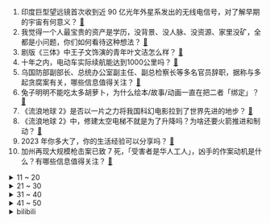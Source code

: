 1. 印度巨型望远镜首次收到近 90 亿光年外星系发出的无线电信号，对了解早期的宇宙有何意义？ [:link:](https://www.zhihu.com/question/580328988)
2. 我觉得一个人最宝贵的资产是学历，没背景、没人脉、没资源、家里没矿，全都是小问题，你们如何看待这种想法？ [:link:](https://www.zhihu.com/question/579255639)
3. 剧版《三体》中王子文饰演的青年叶文洁怎么样？ [:link:](https://www.zhihu.com/question/578880562)
4. 十年之内，电动车实际续航能达到1000公里吗？ [:link:](https://www.zhihu.com/question/579489568)
5. 乌国防部副部长、总统办公室副主任、副总检察长等多名官员辞职，据称与多起贪腐案有关，哪些信息值得关注？ [:link:](https://www.zhihu.com/question/580335469)
6. 兔子明明不能吃太多胡萝卜，为什么绘本/故事/动画一直在把二者「绑定」？ [:link:](https://www.zhihu.com/question/580233831)
7. 《流浪地球 2》是否以一片之力将我国科幻电影拉到了世界先进的地步？ [:link:](https://www.zhihu.com/question/580198836)
8. 《流浪地球 2》中，修建太空电梯不就是为了升降吗？为啥还要火箭推进和制动？ [:link:](https://www.zhihu.com/question/580088876)
9. 2023 年你多大了，你的生活经验可以分享吗？ [:link:](https://www.zhihu.com/question/580280582)
10. 加州再现大规模枪击案已致 7 死，「受害者是华人工人」，凶手的作案动机是什么？有哪些信息值得关注？ [:link:](https://www.zhihu.com/question/580327634)
<details>
<summary>11 ~ 20</summary>

11. 如何评价雷佳音在《满江红》里的表现？ [:link:](https://www.zhihu.com/question/579936554)
12. 古今中外嗑瓜子都「上瘾」，其背后有怎样的科学依据？瓜子对人体有哪些利弊？ [:link:](https://www.zhihu.com/question/580235921)
13. 我的女朋友在剧本杀里要被人亲吻，我能不让她参与吗？ [:link:](https://www.zhihu.com/question/568332577)
14. 电视剧《三体》中，汪淼研究所的电脑为啥要装360安全卫士？ [:link:](https://www.zhihu.com/question/578998712)
15. 我不喜欢过年，也不喜欢别人来我家，不想去别人家，是我性格有问题么？ [:link:](https://www.zhihu.com/question/576650811)
16. 女子带仙女棒进高铁站被罚 300 元，乘车时哪些物品禁止托运和随身携带？ [:link:](https://www.zhihu.com/question/580333399)
17. 男朋友让我过年自己坐火车去他家合适吗？ [:link:](https://www.zhihu.com/question/571265017)
18. 春节期间的基层组织是如何防疫的？ [:link:](https://www.zhihu.com/question/579420809)
19. 如何评价天津卫视 2023 年相声春晚？ [:link:](https://www.zhihu.com/question/580198782)
20. 春节期间村民对新冠病毒、个人防疫的认知情况如何？ [:link:](https://www.zhihu.com/question/579404823)
</details>
<details>
<summary>21 ~ 30</summary>

21. 有没有被黑到“呼吸都是错的”的动漫角色？ [:link:](https://www.zhihu.com/question/578866973)
22. 《流浪地球2》中周喆直当时说出「我们的人一定能完成任务」的底气是什么？ [:link:](https://www.zhihu.com/question/580038620)
23. 如何看待A股23年年初的大涨？ [:link:](https://www.zhihu.com/question/579209550)
24. 如何看待 CVPR 2023 审稿结果？ [:link:](https://www.zhihu.com/question/580351046)
25. 如何评价电视剧剧版《三体》第 12 集？ [:link:](https://www.zhihu.com/question/579715688)
26. 幻想文学中长生种心智会等比例下降的科学解释是什么？ [:link:](https://www.zhihu.com/question/579311012)
27. 如何评价美剧《最后生还者》第一季第二集？ [:link:](https://www.zhihu.com/question/580117789)
28. 电视剧《狂飙》第 22-23 集拍得怎么样？有哪些值得关注的剧情点？ [:link:](https://www.zhihu.com/question/580289459)
29. 中国哪些地方的方言中第一人称词为「俺」？ [:link:](https://www.zhihu.com/question/27028075)
30. 暴雪和网易解约后，暴雪再找另一家代理的话，谁的机会更大？ [:link:](https://www.zhihu.com/question/567390137)
</details>
<details>
<summary>31 ~ 40</summary>

31. 《流浪地球 2》中马兆自己的遗言画了一个无穷大的符号 ∞ 有什么含义？ [:link:](https://www.zhihu.com/question/580200570)
32. 电影《流浪地球 2》票房率先破 10 亿，这一成绩符合你的预期吗？它会成为今年春节档票房冠军吗？ [:link:](https://www.zhihu.com/question/580277048)
33. 《再见爱人  2》卢歌对苏诗丁不时的亲密行为似在试探。你觉得和前任相处的界限在哪儿？ [:link:](https://www.zhihu.com/question/580302062)
34. 为什么《满江红》里秦桧这么在意「密信」的下落？就当没有密信不可以吗？ [:link:](https://www.zhihu.com/question/580233823)
35. 很多人一谈起亲戚，为什么会有一种俯视感？ [:link:](https://www.zhihu.com/question/579241468)
36. 《流浪地球 2》里的根服务器为什么那么重要？ [:link:](https://www.zhihu.com/question/580057574)
37. “气死周瑜”的情节是罗贯中个人好恶还是迎合当时读者的爱好？ [:link:](https://www.zhihu.com/question/578130338)
38. 《满江红》的结尾如果没有秦桧「替身」反转，效果会不会更好？ [:link:](https://www.zhihu.com/question/580075327)
39. 为什么春晚每次都褒贬不一，但还是有很多人看？ [:link:](https://www.zhihu.com/question/579067214)
40. 怎么玩《原神》才快乐？ [:link:](https://www.zhihu.com/question/458800508)
</details>
<details>
<summary>41 ~ 50</summary>

41. 疫情后的第四个春节，今年能回家过年你是什么心情？ [:link:](https://www.zhihu.com/question/579052981)
42. 你会觉得疫情打破了你的「内心秩序」吗，这三年你的心理有哪些变化？ [:link:](https://www.zhihu.com/question/579007639)
43. 为什么已经在大城市过上了还可以的生活，却连暂时把工作放一边好好过个年都做不到？ [:link:](https://www.zhihu.com/question/578841663)
44. 《流浪地球 2》为什么一定要在洛希极限之前炸月球? [:link:](https://www.zhihu.com/question/580085023)
45. 美媒称推特只剩 1300 人，马斯克回应称还有 2300 名活跃员工，如何看待此事？ [:link:](https://www.zhihu.com/question/580059328)
46. 湖人送出纳恩和 3 个次轮签，得到八村垒，如何评价这笔交易？ [:link:](https://www.zhihu.com/question/580256247)
47. 《狂飙》里安欣为啥越活越怂了？ [:link:](https://www.zhihu.com/question/580199099)
48. 你看过最爽的一部电影是什么？ [:link:](https://www.zhihu.com/question/572156228)
49. 巴西阿根廷计划建立共同货币，有望促成「全球第二大货币区」，透露了哪些信息？将会带来哪些影响？ [:link:](https://www.zhihu.com/question/580187605)
50. 如果你是刘慈欣，你会怎么评价艺画开天的《三体》动画？ [:link:](https://www.zhihu.com/question/574646478)
</details><details>
<summary>bilibili</summary>

1. 史上最离谱随机挑战！我们居然随机到去找邓超蹭饭！！！【第八期】 [:link:](//www.bilibili.com/video/BV1mx4y1M7m8)
2. 《原神》海灯节CM短片：明霄幻梦 [:link:](//www.bilibili.com/video/BV1jR4y1Y76v)
3. 《重生之我在云轩做花魁》1—11集无回顾合集 [:link:](//www.bilibili.com/video/BV1GG4y197TB)
4. 2023我的世界拜年纪 [:link:](//www.bilibili.com/video/BV1a24y167fo)
5. 离谱！强行寄生在朋友家一周，他们回来后家里变成了... [:link:](//www.bilibili.com/video/BV11R4y187Np)
6. 爸爸：可恶，我到底生了个什么东西 [:link:](//www.bilibili.com/video/BV1UT41117L2)
7. 快拿这个视频去诈骗你们化学老师 [:link:](//www.bilibili.com/video/BV1nG4y197jd)
8. 《崩坏：星穹铁道》跃迁PV：「太空喜剧」 [:link:](//www.bilibili.com/video/BV1fA411R7pq)
9. 棒球运动员为何要刺杀海森堡？【小约翰】 [:link:](//www.bilibili.com/video/BV1Z8411A74n)
10. 我是如何从一名建筑工人成为百万粉丝UP主的？【读评论】 [:link:](//www.bilibili.com/video/BV1Sv4y1C7Ea)
<details>
<summary>11 ~ 20</summary>

11. 今年不一样的年夜饭！ [:link:](//www.bilibili.com/video/BV1eA411k7eb)
12. 【杨扬/京歌】钟离贺岁大戏「千秋契月」原神cv原创曲/云堇 [:link:](//www.bilibili.com/video/BV1DG4y1C7SP)
13. 2023哔哩哔哩拜年纪 [:link:](//www.bilibili.com/video/BV1zv4y117zo)
14. 【友尽局】玩的挺好，下次别玩了啊 [:link:](//www.bilibili.com/video/BV1eT411Z7ke)
15. 🏮你被骗了，但是中国风🏮 [:link:](//www.bilibili.com/video/BV1SD4y1J7uY)
16. 送完这个礼物，他再也没有回过我消息…… [:link:](//www.bilibili.com/video/BV1NG4y1Q7Lz)
17. 这款8年前的游戏放在21世纪确实有点早了 [:link:](//www.bilibili.com/video/BV18Y411X7wJ)
18. 【原魔大电影】《丘神》第一季总集篇 [:link:](//www.bilibili.com/video/BV1vM411t7QK)
19. 零下-53℃？漠河极寒风冷，感受国内最低温的力量！【科技达】 [:link:](//www.bilibili.com/video/BV11Y4y1d7vq)
20. 再见了，暴雪。 [:link:](//www.bilibili.com/video/BV14T41127z4)
</details>
<details>
<summary>21 ~ 30</summary>

21. 奇怪！为什么北方人比南方人更爱看春晚？ [:link:](//www.bilibili.com/video/BV1CM411t7J3)
22. 神仙打架！史上最强！《流浪地球2》《满江红》《熊出没之伴我熊芯》《中国乒乓》《无名》《深海》《交换人生》2023春节档排雷报告 [:link:](//www.bilibili.com/video/BV12Y411X7Ry)
23. 【原神新春会】我不曾忘记 | 致旅行中的你 [:link:](//www.bilibili.com/video/BV1P24y1a7Lt)
24. 【睡前消息541】社会化抚养概论 [:link:](//www.bilibili.com/video/BV1ED4y1n7MD)
25. 耗费心血还原西游记里孙悟空所做的乌金丹！吃的一刻我沉默了… [:link:](//www.bilibili.com/video/BV1YG4y1F7mD)
26. 明说了吧，《流浪地球2》比第一部更炸裂！ [:link:](//www.bilibili.com/video/BV16R4y1a7ze)
27. 瞎做的战术盔甲 [:link:](//www.bilibili.com/video/BV1Ys4y1x7jJ)
28. 喜欢2022的每个瞬间，2023年接好运！ [:link:](//www.bilibili.com/video/BV1P8411w7Yf)
29. 时隔三年两帅小伙再次烧烤，这次好好招待！ [:link:](//www.bilibili.com/video/BV1TP4y1z73T)
30. 什么年代了还在用神之眼？让可莉教你什么叫现代战争！【原神】 [:link:](//www.bilibili.com/video/BV1DD4y1J7EA)
</details>
<details>
<summary>31 ~ 40</summary>

31. 旅行者：祝你新年好运来啊啊啊啊啊啊！！！ [:link:](//www.bilibili.com/video/BV14K411k7rx)
32. 兔 P P [:link:](//www.bilibili.com/video/BV1vP4y1r7qR)
33. 深圳市民中心灯光秀，惊现原神璃月BGM [:link:](//www.bilibili.com/video/BV1dT411Z7CC)
34. 吐槽完今年春晚，我很怀念她【飘飘】 [:link:](//www.bilibili.com/video/BV1oG4y1X7G7)
35. "他死在了最爱我的那一天，遗愿是让我永远忘记他" [:link:](//www.bilibili.com/video/BV1c24y1r73F)
36. 【没啥用科技】智能良筷，喂你而来 [:link:](//www.bilibili.com/video/BV1Ax4y1M7cG)
37. 动物潦草长相大赏 [:link:](//www.bilibili.com/video/BV1od4y1V7Sa)
38. "完蛋了"放在嘴上的韩国人 躺的很平又摆烂 [:link:](//www.bilibili.com/video/BV12P4y1r7Kx)
39. 当熊妈妈第一次当妈妈……虽然手忙脚乱但依然能感受到爱意满满呀～ [:link:](//www.bilibili.com/video/BV1CR4y1a7Qp)
40. 落魄富二代，靠造假币重回人生巅峰，葡萄牙史上最大金融诈骗案 [:link:](//www.bilibili.com/video/BV1HK411y7KD)
</details>
<details>
<summary>41 ~ 50</summary>

41. 【时代少年团】TNT春节太闹腾2023之开场舞 [:link:](//www.bilibili.com/video/BV1pd4y157TH)
42. 花 泽 香 蔡 [:link:](//www.bilibili.com/video/BV15Y411X72b)
43. 《明日方舟》EP - 兔兔在哪里？ [:link:](//www.bilibili.com/video/BV1jR4y1Y7zm)
44. 【原神】耗时1整年！集成的手书！你一定见过这张图只要你是原神玩家 [:link:](//www.bilibili.com/video/BV1TG4y197Wr)
45. 东方曜：这次召唤了个神兽 [:link:](//www.bilibili.com/video/BV1Rs4y1x7YK)
46. 【贝爷拜年】新的一年，全力以赴！ [:link:](//www.bilibili.com/video/BV1mY4y1Z7i7)
47. 终于来了！我愿称之为世界上最好吃的麻辣牛肉干！ [:link:](//www.bilibili.com/video/BV1tT41127KE)
48. 小城蛟河雪中露营过年，网友疯狂投喂感受到人间温暖，大年初一继续上路 [:link:](//www.bilibili.com/video/BV1q24y1r787)
49. 我的世界：开局8个钻石，完美速通地形，就是有点诡异 [:link:](//www.bilibili.com/video/BV15G4y197en)
50. 赔偿一百万！神庙逃亡为何沦为坑钱烂作？ [:link:](//www.bilibili.com/video/BV1qM411t7qN)
</details>
<details>
<summary>51 ~ 60</summary>

51. 什么样的人会不小心弄丢一枚核弹？ [:link:](//www.bilibili.com/video/BV1XA411o7zn)
52. 【鬼畜电影】熊出没之雪岭熊疯（90分钟完整版） [:link:](//www.bilibili.com/video/BV1EG4y1c7zX)
53. 【原神】抽奖送你满命胡桃和满命夜兰，请查收你的新年礼物！ [:link:](//www.bilibili.com/video/BV1nv4y1k7KM)
54. 做了一个梦，然后画了这个画 [:link:](//www.bilibili.com/video/BV1c24y1r7j2)
55. 三年，一个零零后唯物主义者与死亡的和解 [:link:](//www.bilibili.com/video/BV1i3411d7tL)
56. 预算拉满！打造梦中电竞办公室！ [:link:](//www.bilibili.com/video/BV1fD4y1J7u8)
57. 【抽象围棋】柯洁VS战鹰 [:link:](//www.bilibili.com/video/BV1T24y1r7Qn)
58. 大年初一 爆笑来袭 大家过年好！ [:link:](//www.bilibili.com/video/BV1h8411w798)
59. 泥头法师 我的世界永恒的MC生存 二周目EP6 [:link:](//www.bilibili.com/video/BV12G4y1X7Jm)
60. 年纪大了就是容易犯困啊 [:link:](//www.bilibili.com/video/BV16Y4y1Z7mJ)
</details>
<details>
<summary>61 ~ 70</summary>

61. 欧皇是怎么用抽卡拜年的？ [:link:](//www.bilibili.com/video/BV1a8411w7E4)
62. 当你吃得太饱就会「输掉比赛」!!？ [:link:](//www.bilibili.com/video/BV1P8411w7sk)
63. 当海灯节胡桃rap遇到只因你太美，居然毫无违和感？ [:link:](//www.bilibili.com/video/BV1i84y1j7i2)
64. 大年三十，我给垃圾房的大爷大妈准备了一桌年夜饭 [:link:](//www.bilibili.com/video/BV1mx4y1T7SL)
65. 用电安全小知识 # 新年快乐 [:link:](//www.bilibili.com/video/BV1h84y1j7iY)
66. IMAX、杜比、CINITY、中国巨幕、LUXE、ScreenX.....买电影票选厅，居然有这么多门道？ [:link:](//www.bilibili.com/video/BV1QT411Z7F4)
67. 闭眼  我触碰幻想的边界【2023拜年纪单品】 [:link:](//www.bilibili.com/video/BV1QY4y1Z7UZ)
68. 《第一届炉石年夜饭》 [:link:](//www.bilibili.com/video/BV1MY4y1f7TZ)
69. 【原神新春会】踏江行 [:link:](//www.bilibili.com/video/BV1TG4y1X7y4)
70. 对联：对对对，祝您新年快乐 [:link:](//www.bilibili.com/video/BV1ST411Z7KS)
</details>
<details>
<summary>71 ~ 80</summary>

71. 谦个明【2023拜年纪单品】 [:link:](//www.bilibili.com/video/BV1wD4y1p7jG)
72. 制作“二踢脚”伴侣 [:link:](//www.bilibili.com/video/BV1RG4y1X736)
73. 我要做手术了，准备麻醉！警长：让我来吧！（上膛 [:link:](//www.bilibili.com/video/BV1qd4y157wP)
74. 7000年前的一只碗：凭什么让中国人感到自豪 [:link:](//www.bilibili.com/video/BV13x4y1M7MP)
75. 动物园虎兔交接仪式，兔子险成年夜饭，仪式草草收尾 [:link:](//www.bilibili.com/video/BV1c8411w7Jy)
76. 手绘929张，还原猫和老鼠《爆竹风波》 [:link:](//www.bilibili.com/video/BV1jT411278d)
77. 2023年「原神新春会」 [:link:](//www.bilibili.com/video/BV1mT41117vu)
78. 这个齐天大圣孙悟空烟花有点东西！ [:link:](//www.bilibili.com/video/BV19s4y1t7ea)
79. 新 年 快 乐 ！ [:link:](//www.bilibili.com/video/BV1JY411X7Pa)
80. 教主，你是我的，我是你的谁？ [:link:](//www.bilibili.com/video/BV1Uy4y1R7dJ)
</details>
<details>
<summary>81 ~ 90</summary>

81. 【水果猎人】网络热门水果鉴定30 [:link:](//www.bilibili.com/video/BV1VG4y1X7X1)
82. 人大教授：带你了解真实的基层，县委书记权力到底有多大？ [:link:](//www.bilibili.com/video/BV1e14y1M7ce)
83. 和家人一起看抬头见喜！ [:link:](//www.bilibili.com/video/BV1hP4y1r7AF)
84. 疾 速 地 球 [:link:](//www.bilibili.com/video/BV1RG4y1D7bQ)
85. 她们谈笑间，我已身败名裂！ [:link:](//www.bilibili.com/video/BV1WG4y1F7yg)
86. 【刘擎】让人成长的从来不是苦难，而是在苦难中习得的应对能力 [:link:](//www.bilibili.com/video/BV1yv4y1C7GY)
87. 【2023东方新春宴·千华永缘】 [:link:](//www.bilibili.com/video/BV1824y1r7mK)
88. 库克帮雷军清库存？红米10A抵3000？我来试试！！ [:link:](//www.bilibili.com/video/BV1xv4y1k7YS)
89. 听说最近挺多人在那分析我 [:link:](//www.bilibili.com/video/BV13Y411X7Vz)
90. 城 市 中 央 [:link:](//www.bilibili.com/video/BV1Dx4y1M7sY)
</details>
<details>
<summary>91 ~ 100</summary>

91. 献给我仅有的七个粉丝 [:link:](//www.bilibili.com/video/BV1eG4y1X7sx)
92. “江湖显饿，不行就撤” [:link:](//www.bilibili.com/video/BV1jG4y1c7jb)
93. 胡桃为什么哒哒哒哒哒哒 [:link:](//www.bilibili.com/video/BV1rv4y1r79Z)
94. 英雄还是疯子？算计下的封圣？法国人还热爱她吗？你所不知道的圣女贞德的生前身后 [:link:](//www.bilibili.com/video/BV17D4y1n7uC)
95. “过年亲戚问混的怎么了，就给他看这个视频！” [:link:](//www.bilibili.com/video/BV1dG4y1X7M5)
96. 童年烟火【2023拜年纪单品】 [:link:](//www.bilibili.com/video/BV1114y1M7rK)
97. 电影最TOP：全面超越首部，国产科幻又活了！ [:link:](//www.bilibili.com/video/BV1G8411w7vr)
98. 修猫猫：这个家没我得散 [:link:](//www.bilibili.com/video/BV1gD4y1p7qw)
99. 优雅，太优雅了！ [:link:](//www.bilibili.com/video/BV1cD4y1n7w5)
100. 【半佛】作为魔法，海蓝之谜卖的过于便宜 [:link:](//www.bilibili.com/video/BV1Av4y1y7xh)
</details></details>